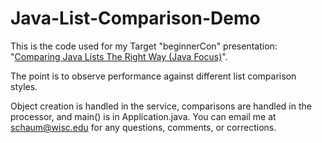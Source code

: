 # Java-List-Comparison-Demo
This is the code used for my Target "beginnerCon" presentation: "[Comparing Java Lists The Right Way (Java Focus)](https://docs.google.com/presentation/d/1ep0l3kNxX44GhcpOByriEVcEpNakMFAaMj5geQb-siM/edit?usp=sharing)". 


The point is to observe performance against different list comparison styles. 

Object creation is handled in the service, comparisons are handled in the processor, and main() is in Application.java. 
You can email me at schaum@wisc.edu for any questions, comments, or corrections.
